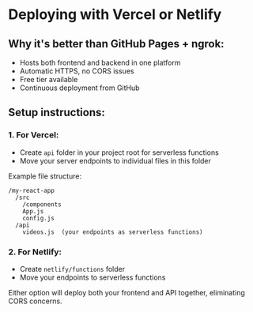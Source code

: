 # Deploying with Vercel or Netlify

## Why it's better than GitHub Pages + ngrok:
- Hosts both frontend and backend in one platform
- Automatic HTTPS, no CORS issues
- Free tier available
- Continuous deployment from GitHub

## Setup instructions:

### 1. For Vercel:
- Create `api` folder in your project root for serverless functions
- Move your server endpoints to individual files in this folder

Example file structure:
```
/my-react-app
  /src
    /components
    App.js
    config.js
  /api
    videos.js  (your endpoints as serverless functions)
```

### 2. For Netlify:
- Create `netlify/functions` folder
- Move your endpoints to serverless functions

Either option will deploy both your frontend and API together, eliminating CORS concerns.
